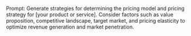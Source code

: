 Prompt: Generate strategies for determining the pricing model and pricing strategy for [your product or service]. Consider factors such as value proposition, competitive landscape, target market, and pricing elasticity to optimize revenue generation and market penetration. 